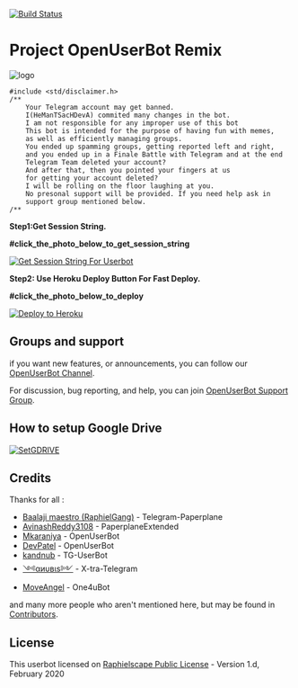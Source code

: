 [![Build Status](https://travis-ci.com/sahyam2019/oub-remix.svg?branch=sql-extended)](https://travis-ci.com/sahyam2019/oub-remix)
# Project OpenUserBot Remix

![logo](https://instagram.fdel13-1.fna.fbcdn.net/v/t51.2885-15/e35/83963404_541188536502547_8495202370807847474_n.jpg?_nc_ht=instagram.fdel13-1.fna.fbcdn.net&_nc_cat=107&_nc_ohc=_GAhmfVILZgAX903cNa&oh=5b80e1f6a690c8ef51912a803a0dd61a&oe=5F23B9E1&ig_cache_key=MjI1MjM2OTQ4NDcxNzU3MzQxOQ%3D%3D.2&ig_cache_prefix=full_size_%7C%7C2252369484717573419_10986863881)

```
#include <std/disclaimer.h>
/**
    Your Telegram account may get banned.
    I(HeManTSacHDevA) commited many changes in the bot.
    I am not responsible for any improper use of this bot
    This bot is intended for the purpose of having fun with memes,
    as well as efficiently managing groups.
    You ended up spamming groups, getting reported left and right,
    and you ended up in a Finale Battle with Telegram and at the end
    Telegram Team deleted your account?
    And after that, then you pointed your fingers at us
    for getting your account deleted?
    I will be rolling on the floor laughing at you.
    No presonal support will be provided. If you need help ask in 
    support group mentioned below.
/**
```

**Step1:Get Session String.**

**#click_the_photo_below_to_get_session_string**

[![Get Session String For Userbot](https://telegra.ph/file/5894d1a89eea2f74b8711.jpg)](https://oub-remix.hemantsachdeva.repl.run/)

**Step2: Use Heroku Deploy Button For Fast Deploy.**

**#click_the_photo_below_to_deploy**

<p align="left"><a href="https://heroku.com/deploy?template=https://github.com/sahyam2019/oub-remix/tree/sql-extended"> <img src="https://www.herokucdn.com/deploy/button.svg" alt="Deploy to Heroku" /></a></p>


## Groups and support

if you want new features, or announcements, you can follow our [OpenUserBot Channel](https://t.me/PaperplaneExtended_news).

For discussion, bug reporting, and help, you can join [OpenUserBot Support Group](https://t.me/PPE_Support).

## How to setup Google Drive
[![SetGDRIVE](https://telegra.ph/file/fde15d05e4bde3448b01a.png)](https://telegra.ph/How-To-Setup-Google-Drive-04-03)

## Credits

Thanks for all : 
* [Baalaji maestro (RaphielGang)](https://github.com/RaphielGang) - Telegram-Paperplane
* [AvinashReddy3108](https://github.com/AvinashReddy3108) - PaperplaneExtended
* [Mkaraniya](https://github.com/mkaraniya) - OpenUserBot
* [DevPatel](https://github.com/Devp73) - OpenUserBot
* [kandnub](https://github.com/kandnub) - TG-UserBot
* [༺αиυвιѕ༻](https://github.com/Dark-Princ3) - X-tra-Telegram
* [MoveAngel](https://github.com/MoveAngel) - One4uBot

and many more people who aren't mentioned here, but may be found in [Contributors](https://github.com/sahyam2019/oub-remix/graphs/contributors).

## License

This userbot licensed on [Raphielscape Public License](https://github.com/sahyam2019/oub-remix/blob/sql-extended/LICENSE) - Version 1.d, February 2020
